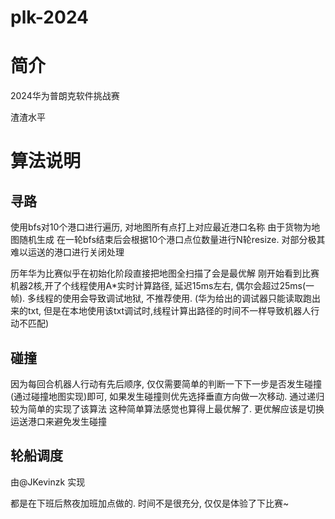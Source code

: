 # plk-2024


# 简介
2024华为普朗克软件挑战赛

渣渣水平

# 算法说明

## 寻路
使用bfs对10个港口进行遍历, 对地图所有点打上对应最近港口名称
由于货物为地图随机生成
在一轮bfs结束后会根据10个港口点位数量进行N轮resize. 对部分极其难以运送的港口进行关闭处理

历年华为比赛似乎在初始化阶段直接把地图全扫描了会是最优解
刚开始看到比赛机器2核,开了个线程使用A*实时计算路径, 延迟15ms左右, 偶尔会超过25ms(一帧). 
多线程的使用会导致调试地狱, 不推荐使用. (华为给出的调试器只能读取跑出来的txt, 但是在本地使用该txt调试时,线程计算出路径的时间不一样导致机器人行动不匹配)


## 碰撞
因为每回合机器人行动有先后顺序, 仅仅需要简单的判断一下下一步是否发生碰撞(通过碰撞地图实现)即可, 如果发生碰撞则优先选择垂直方向做一次移动. 通过递归较为简单的实现了该算法
这种简单算法感觉也算得上最优解了. 更优解应该是切换运送港口来避免发生碰撞


## 轮船调度
由@JKevinzk 实现



都是在下班后熬夜加班加点做的. 时间不是很充分, 仅仅是体验了下比赛~


